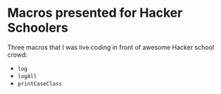 # Macros presented for Hacker Schoolers

Three macros that I was live coding in front of awesome Hacker school crowd:

  * `log`
  * `logAll`
  * `printCaseClass`
